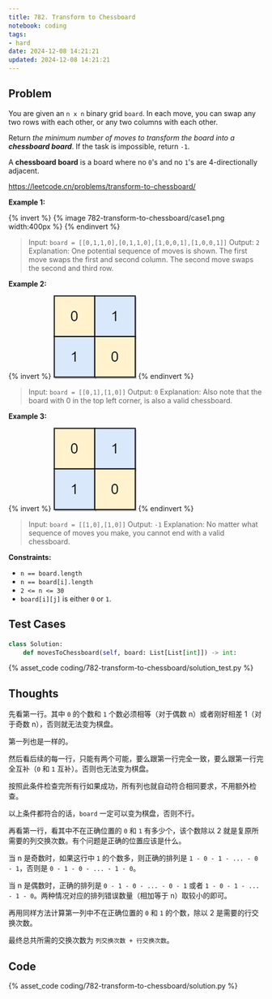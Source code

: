 ```yaml
---
title: 782. Transform to Chessboard
notebook: coding
tags:
- hard
date: 2024-12-08 14:21:21
updated: 2024-12-08 14:21:21
---
```

## Problem

You are given an `n x n` binary grid `board`. In each move, you can swap any two rows with each other, or any two columns with each other.

Return _the minimum number of moves to transform the board into a **chessboard board**_. If the task is impossible, return `-1`.

A **chessboard board** is a board where no `0`'s and no `1`'s are 4-directionally adjacent.

<https://leetcode.cn/problems/transform-to-chessboard/>

**Example 1:**

{% invert %}
{% image 782-transform-to-chessboard/case1.png width:400px %}
{% endinvert %}

> Input: `board = [[0,1,1,0],[0,1,1,0],[1,0,0,1],[1,0,0,1]]`
> Output: `2`
> Explanation: One potential sequence of moves is shown.
> The first move swaps the first and second column.
> The second move swaps the second and third row.

**Example 2:**

{% invert %}
![case2](782-transform-to-chessboard/case2.png)
{% endinvert %}

> Input: `board = [[0,1],[1,0]]`
> Output: `0`
> Explanation: Also note that the board with 0 in the top left corner, is also a valid chessboard.

**Example 3:**

{% invert %}
![case3](782-transform-to-chessboard/case2.png)
{% endinvert %}

> Input: `board = [[1,0],[1,0]]`
> Output: `-1`
> Explanation: No matter what sequence of moves you make, you cannot end with a valid chessboard.

**Constraints:**

- `n == board.length`
- `n == board[i].length`
- `2 <= n <= 30`
- `board[i][j]` is either `0` or `1`.

## Test Cases

``` python
class Solution:
    def movesToChessboard(self, board: List[List[int]]) -> int:
```

{% asset_code coding/782-transform-to-chessboard/solution_test.py %}

## Thoughts

先看第一行。其中 `0` 的个数和 `1` 个数必须相等（对于偶数 n）或者刚好相差 1（对于奇数 n），否则就无法变为棋盘。

第一列也是一样的。

然后看后续的每一行，只能有两个可能，要么跟第一行完全一致，要么跟第一行完全互补（`0` 和 `1` 互补）。否则也无法变为棋盘。

按照此条件检查完所有行如果成功，所有列也就自动符合相同要求，不用额外检查。

以上条件都符合的话，`board` 一定可以变为棋盘，否则不行。

再看第一行，看其中不在正确位置的 `0` 和 `1` 有多少个，该个数除以 2 就是复原所需要的列交换次数。有个问题是正确的位置应该是什么。

当 n 是奇数时，如果这行中 `1` 的个数多，则正确的排列是 `1 - 0 - 1 - ... - 0 - 1`，否则是 `0 - 1 - 0 - ... - 1 - 0`。

当 n 是偶数时，正确的排列是 `0 - 1 - 0 - ... - 0 - 1` 或者 `1 - 0 - 1 - ... - 1 - 0`。两种情况对应的排列错误数量（相加等于 n）取较小的即可。

再用同样方法计算第一列中不在正确位置的 `0` 和 `1` 的个数，除以 2 是需要的行交换次数。

最终总共所需的交换次数为 `列交换次数 + 行交换次数`。

## Code

{% asset_code coding/782-transform-to-chessboard/solution.py %}
